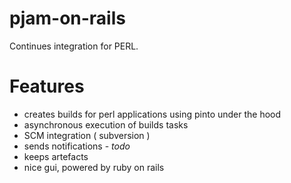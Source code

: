 # pjam-on-rails

Continues integration for PERL.

# Features
* creates builds for perl applications using pinto under the hood 
* asynchronous execution of builds tasks
* SCM integration ( subversion )
* sends notifications - _todo_
* keeps artefacts
* nice gui, powered by ruby on rails


